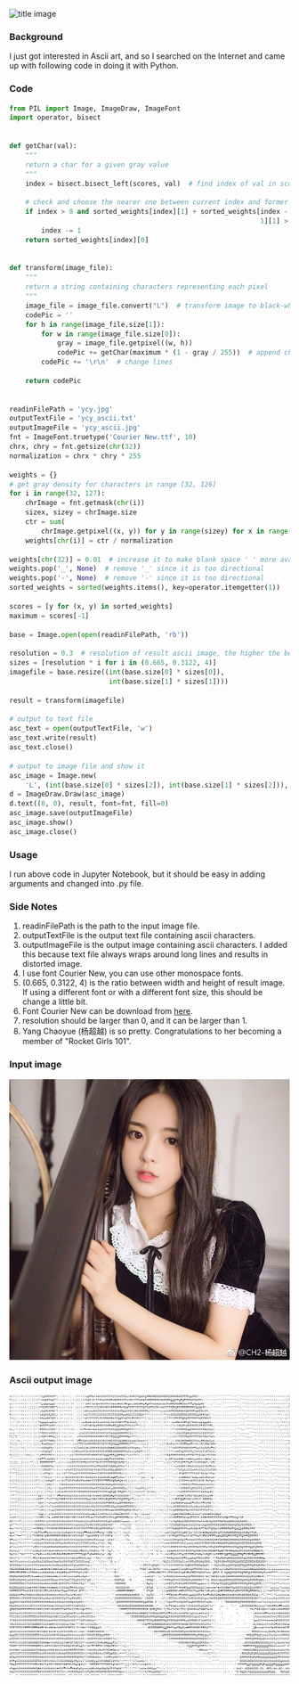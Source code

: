 ![title image](http://wx4.sinaimg.cn/large/006a0Rdhgy1ficp70i78kj30yp0qown2.jpg)

### Background

I just got interested in Ascii art, and so I searched on the Internet and came up with following code in doing it with Python.

### Code

```python
from PIL import Image, ImageDraw, ImageFont
import operator, bisect


def getChar(val):
    """
    return a char for a given gray value
    """
    index = bisect.bisect_left(scores, val)  # find index of val in scores

    # check and choose the nearer one between current index and former index
    if index > 0 and sorted_weights[index][1] + sorted_weights[index -
                                                               1][1] > 2 * val:
        index -= 1
    return sorted_weights[index][0]


def transform(image_file):
    """
    return a string containing characters representing each pixel
    """
    image_file = image_file.convert("L")  # transform image to black-white
    codePic = ''
    for h in range(image_file.size[1]):
        for w in range(image_file.size[0]):
            gray = image_file.getpixel((w, h))
            codePic += getChar(maximum * (1 - gray / 255))  # append characters
        codePic += '\r\n'  # change lines

    return codePic


readinFilePath = 'ycy.jpg'
outputTextFile = 'ycy_ascii.txt'
outputImageFile = 'ycy_ascii.jpg'
fnt = ImageFont.truetype('Courier New.ttf', 10)
chrx, chry = fnt.getsize(chr(32))
normalization = chrx * chry * 255

weights = {}
# get gray density for characters in range [32, 126]
for i in range(32, 127):
    chrImage = fnt.getmask(chr(i))
    sizex, sizey = chrImage.size
    ctr = sum(
        chrImage.getpixel((x, y)) for y in range(sizey) for x in range(sizex))
    weights[chr(i)] = ctr / normalization

weights[chr(32)] = 0.01  # increase it to make blank space ' ' more available
weights.pop('_', None)  # remove '_' since it is too directional
weights.pop('-', None)  # remove '-' since it is too directional
sorted_weights = sorted(weights.items(), key=operator.itemgetter(1))

scores = [y for (x, y) in sorted_weights]
maximum = scores[-1]

base = Image.open(open(readinFilePath, 'rb'))

resolution = 0.3  # resolution of result ascii image, the higher the better
sizes = [resolution * i for i in (0.665, 0.3122, 4)]
imagefile = base.resize((int(base.size[0] * sizes[0]),
                         int(base.size[1] * sizes[1])))

result = transform(imagefile)

# output to text file
asc_text = open(outputTextFile, 'w')
asc_text.write(result)
asc_text.close()

# output to image file and show it
asc_image = Image.new(
    'L', (int(base.size[0] * sizes[2]), int(base.size[1] * sizes[2])), 255)
d = ImageDraw.Draw(asc_image)
d.text((0, 0), result, font=fnt, fill=0)
asc_image.save(outputImageFile)
asc_image.show()
asc_image.close()
```

### Usage

I run above code in Jupyter Notebook, but it should be easy in adding arguments and changed into .py file.

### Side Notes

1. readinFilePath is the path to the input image file.
2. outputTextFile is the output text file containing ascii characters.
3. outputImageFile is the output image containing ascii characters. I added this because text file always wraps around long lines and results in distorted image.
4. I use font Courier New, you can use other monospace fonts.
5. (0.665, 0.3122, 4) is the ratio between width and height of result image. If using a different font or with a different font size, this should be change a little bit.
6. Font Courier New can be download from [here](https://github.com/trishume/OpenTuringCompiler/blob/master/stdlib-sfml/fonts/Courier%20New.ttf). 
7. resolution should be larger than 0, and it can be larger than 1.
8. Yang Chaoyue (杨超越) is so pretty. Congratulations to her becoming a member of "Rocket Girls 101".

### Input image 

![](https://raw.githubusercontent.com/Wizna/Wizna.github.io/master/images/ycy.jpg)

### Ascii output image

![](https://github.com/Wizna/Wizna.github.io/blob/master/images/ycy_ascii-2.jpg?raw=true)
